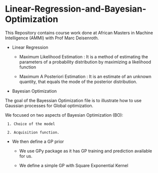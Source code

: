 # Linear-Regression-and-Bayesian-Optimization

This Repository contains course work done at African Masters in Machine Intelligence (AMMI) with Prof Marc Deisenroth.

* Linear Regression
  
  * Maximum Likelihood Estimation : 
   It is a method of estimating the parameters of a probability distribution by maximizing a likelihood function
  
  * Maximum A Posteriori Estimation : 
   It is an estimate of an unknown quantity, that equals the mode of the posterior distribution.
  
  
 * Bayesian Optimization
 
 The goal of the Bayessian Optimization file  is to illustrate how to use Gaussian processes for Global optimization.

 We  focused on two aspects of Bayesian Optimization (BO):
 
     1. Choice of the model
    
     2. Acquisition function.
     
     
 * We then define a GP prior

     * We use GPy package as it has GP training and prediction available for us.
     
     * We define a simple GP with Square Exponential Kernel 
